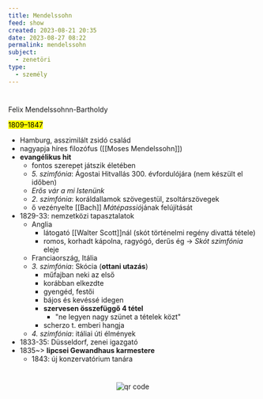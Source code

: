 ```yaml
---
title: Mendelssohn
feed: show
created: 2023-08-21 20:35
date: 2023-08-27 08:22
permalink: mendelssohn
subject:
  - zenetöri
type:
  - személy
---
```

#

Felix Mendelssohnn-Bartholdy

<mark>1809–1847</mark>

- Hamburg, asszimilált zsidó család
- nagyapja híres filozófus ([[Moses Mendelssohn]])
- **evangélikus hit**
	- fontos szerepet játszik életében
	- *5. szimfónia*: Ágostai Hitvallás 300. évfordulójára (nem készült el időben)
	- *Erős vár a mi Istenünk*
	- *2. szimfónia*: koráldallamok szövegestül, zsoltárszövegek
	- ő vezényelte [[Bach]] *Mátépassió*jának felújítását
- 1829-33: nemzetközi tapasztalatok
	- Anglia
		- látogató [[Walter Scott]]nál (skót történelmi regény divattá tétele)
		- romos, korhadt kápolna, ragyógó, derűs ég -> *Skót szimfónia* eleje
	- Franciaország, Itália
	- *3. szimfónia*: Skócia (**ottani utazás**)
		- műfajban neki az első
		- korábban elkezdte
		- gyengéd, festői
		- bájos és kevéssé idegen
		- **szervesen összefüggő 4 tétel**
			- "ne legyen nagy szünet a tételek közt"
		- scherzo t. emberi hangja
	- *4. szimfónia*: itáliai úti élmények
- 1833-35: Düsseldorf, zenei igazgató
- 1835~> **lipcsei Gewandhaus karmestere**
	- 1843: új konzervatórium tanára



#
<p style="text-align: center;"><img src="https://chart.googleapis.com/chart?cht=qr&chl=https://notes.andrasdenes.com/mendelssohn&chs=180x180&choe=UTF-8&chld=L|2" alt="qr code"></p>

